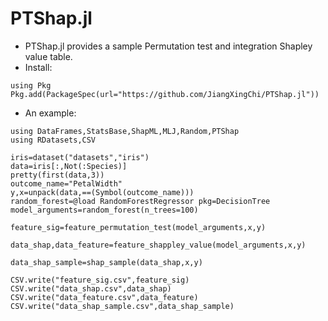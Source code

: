 # PTShap.jl
* PTShap.jl provides a sample Permutation test and integration Shapley value table.
* Install:
```
using Pkg
Pkg.add(PackageSpec(url="https://github.com/JiangXingChi/PTShap.jl"))
```


* An example:
```
using DataFrames,StatsBase,ShapML,MLJ,Random,PTShap
using RDatasets,CSV

iris=dataset("datasets","iris")
data=iris[:,Not(:Species)]
pretty(first(data,3))
outcome_name="PetalWidth"
y,x=unpack(data,==(Symbol(outcome_name)))
random_forest=@load RandomForestRegressor pkg=DecisionTree
model_arguments=random_forest(n_trees=100)

feature_sig=feature_permutation_test(model_arguments,x,y)

data_shap,data_feature=feature_shappley_value(model_arguments,x,y)

data_shap_sample=shap_sample(data_shap,x,y)

CSV.write("feature_sig.csv",feature_sig)
CSV.write("data_shap.csv",data_shap)
CSV.write("data_feature.csv",data_feature)
CSV.write("data_shap_sample.csv",data_shap_sample)
```
